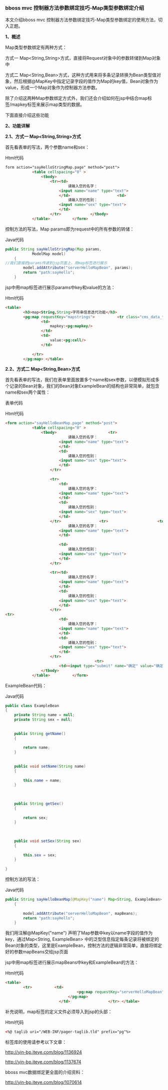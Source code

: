 ### bboss mvc 控制器方法参数绑定技巧-Map类型参数绑定介绍

  本文介绍bboss mvc 控制器方法参数绑定技巧-Map类型参数绑定的使用方法，切入正题。

**1、概述**

Map类型参数绑定有两种方式：

方式一 Map<String,String>方式，直接将Request对象中的参数转储到Map对象中

方式二 Map<String,Bean>方式，这种方式用来将多条记录转换为Bean类型值对象，然后根据@MapKey中指定记录字段的值作为Map的key值，Bean对象作为value，形成一个Map对象作为控制器方法参数。

除了介绍这两种Map参数绑定方式外，我们还会介绍如何在jsp中结合map标签/mapkey标签来展示map类型的数据。

下面直接介绍这些功能

**2、功能详解**

**2.1、方式一 Map<String,String>方式**

首先看表单的写法，两个参数name和sex：

Html代码  

```html
form action="sayHelloStringMap.page" method="post">  
            <table cellspacing="0" >  
                <tbody>  
                    <tr><td>  
                            请输入您的名字：  
                        <input name="name" type="text">  
                        </td>                     <td>  
                            请输入您的性别：  
                        <input name="sex" type="text">  
                        </td>  
                    </tr>             </tbody>  
            </table>          </form>  
```

控制方法的写法，Map params即为request中的所有参数的转储：

Java代码

```java
public String sayHelloStringMap(Map params,  
            ModelMap model)  
    {  
//我们直接把params传递到jsp页面上，用map标签进行展示  
        model.addAttribute("serverHelloMapBean", params);  
        return "path:sayHello";  
    }  
```

jsp中用map标签进行展示params中key和value的方法：

Html代码

```html
<table>  
        <h3>map<String,String>字符串信息迭代功能</h3>  
        <pg:map requestKey="mapstrings">          <tr class="cms_data_tr">  
                <td>  
                    mapkey:<pg:mapkey/>  
                </td>   
                <td>  
                    value:<pg:cell/>  
                </td>   
                  
            </tr>  
        </pg:map> </table>  
```

**2.2、方式二 Map<String,Bean>方式**

首先看表单的写法，我们在表单里面放置多个name和sex参数，以便模拟形成多个记录的Bean对象，我们的Bean对象ExampleBean的结构也非常简单，就包含name和sex两个属性：

表单代码

Html代码

```html
<form action="sayHelloBeanMap.page" method="post">  
            <table cellspacing="0" >  
                <tbody>                       <tr>                          <td>  
                            请输入您的名字：  
                        <input name="name" type="text">  
                        </td>  
                        <td>  
                            请输入您的性别：  
                        <input name="sex" type="text">  
                        </td>  
                    </tr>  
                      
                    <tr>  
                        <td>  
                            请输入您的名字：  
                        <input name="name" type="text">  
                        </td>  
                        <td>  
                            请输入您的性别：  
                        <input name="sex" type="text">  
                        </td>  
                    </tr>                 <tr>                      <td>  
                            请输入您的名字：  
                        <input name="name" type="text">  
                        </td>  
                          
                        <td>  
                            请输入您的性别：  
                        <input name="sex" type="text">  
                        </td>  
                    </tr>  
                      
                    <tr><td>  
                            请输入您的名字：  
                        <input name="name" type="text">  
                        </td>  
                        <td>  
                            请输入您的性别：  
                        <input name="sex" type="text">  
                        </td>  
                    </tr>  
<tr>  
                        <td>  
                            请输入您的名字：  
                        <input name="name" type="text">  
                        </td>  
                        <td>  
                            请输入您的性别：  
                        <input name="sex" type="text">  
                        </td>  
                    </tr>  
                                        <tr>  
                        <td><input type="submit" name="确定" value="确定"></td>                       </tr>  
                </tbody>  
            </table>          </form>  
```

ExampleBean代码：

Java代码

```java
public class ExampleBean  
{  
    private String name = null;  
    private String sex = null;  
  
      
    public String getName()  
    {  
      
        return name;  
    }  
  
      
    public void setName(String name)  
    {  
      
        this.name = name;  
    }  
  
  
      
    public String getSex()  
    {  
      
        return sex;  
    }  
  
  
      
    public void setSex(String sex)  
    {  
      
        this.sex = sex;  
    }  
  
}  
```

控制方法的写法：

Java代码 

```java
public String sayHelloBeanMap(@MapKey("name") Map<String, ExampleBean> mapBeans, ModelMap model)  
    {  
  
        model.addAttribute("serverHelloMapBean", mapBeans);  
        return "path:sayHello";  
    }  
```

我们用注解@MapKey("name") 声明了Map参数中key以name字段的值作为key，通过Map<String, ExampleBean> 中的泛型信息指定每条记录将被绑定的Bean对象的类型，这里是ExampleBean，控制方法的逻辑非常简单，直接将绑定好的参数mapBeans交给jsp页面

jsp中用map标签进行展示mapBeans中key和ExampleBean的方法：

Html代码

```html
<table>  
        <tr>          <td>  
                                <pg:map requestKey="serverHelloMapBean" >         <ul><li> mapkey: <pg:mapkey/></li>           <li>name属性值：<pg:cell colName="name"/></li>        <li>sex属性值：<pg:cell colName="sex"/></li>     </ul>  
                            </pg:map>  
                        </td>                 </tr> </table>  
```

补充说明，map标签的定义文件必须导入到jsp的头部：

Html代码

```html
<%@ taglib uri="/WEB-INF/pager-taglib.tld" prefix="pg"%>   
```

标签库的使用请参考以下文章：

http://yin-bp.iteye.com/blog/1136924

http://yin-bp.iteye.com/blog/1137674

bboss mvc数据绑定更全面的介绍资料：

http://yin-bp.iteye.com/blog/1070614